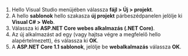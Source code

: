 1. Hello Visual Studio menüjében válassza **fájl > Új > projekt**.
2. A hello **sablonok** hello szakasza **új projekt** párbeszédpanelen jelölje ki **Visual C# > Web**.
3. Válassza ki **ASP.NET Core webes alkalmazás (.NET Core)**.
4. Az új alkalmazást ad egy (vagy hajtsa végre a megfelelő hello alapértelmezett), és válassza ki **OK**.
5. A **ASP.NET Core 1.1 sablonok**, jelölje be **webalkalmazás** válassza **OK**.

